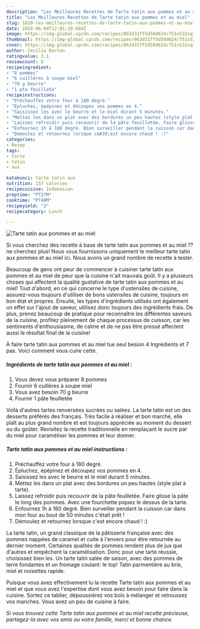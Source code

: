 ```yaml
---
description: "Les Meilleures Recettes de Tarte tatin aux pommes et au miel"
title: "Les Meilleures Recettes de Tarte tatin aux pommes et au miel"
slug: 1010-les-meilleures-recettes-de-tarte-tatin-aux-pommes-et-au-miel
date: 2020-06-04T12:01:19.604Z
image: https://img-global.cpcdn.com/recipes/063d31ff5d50d624/751x532cq70/tarte-tatin-aux-pommes-et-au-miel-photo-principale-de-la-recette.jpg
thumbnail: https://img-global.cpcdn.com/recipes/063d31ff5d50d624/751x532cq70/tarte-tatin-aux-pommes-et-au-miel-photo-principale-de-la-recette.jpg
cover: https://img-global.cpcdn.com/recipes/063d31ff5d50d624/751x532cq70/tarte-tatin-aux-pommes-et-au-miel-photo-principale-de-la-recette.jpg
author: Cecilia Barton
ratingvalue: 3.1
reviewcount: 8
recipeingredient:
- "8 pommes"
- "6 cuillères à soupe miel"
- "70 g beurre"
- "1 pte feuillete"
recipeinstructions:
- "Préchauffez votre four à 180 degré."
- "Épluchez, épépinez et découpez vos pommes en 4."
- "Saisissez les avec le beurre et le miel durant 5 minutes."
- "Mettez les dans un plat avec des bordures un peu hautes (style plat à tarte)."
- "Laissez refroidir puis recouvrir de la pâte feuilletée. Faire glisse la pâte le long des pommes. Avec une fourchette piquez le dessus de la tarte."
- "Enfournez 1h à 180 degré. Bien surveiller pendant la cuisson car dans mon four au bout de 50 minutes c&#39;était prêt !"
- "Démoulez et retournez lorsque c&#39;est encore chaud ! :)"
categories:
- Resep
tags:
- tarte
- tatin
- aux

katakunci: tarte tatin aux 
nutrition: 157 calories
recipecuisine: Indonesian
preptime: "PT27M"
cooktime: "PT40M"
recipeyield: "3"
recipecategory: Lunch

---
```



![Tarte tatin aux pommes et au miel](https://img-global.cpcdn.com/recipes/063d31ff5d50d624/751x532cq70/tarte-tatin-aux-pommes-et-au-miel-photo-principale-de-la-recette.jpg)

Si vous cherchez des recette à base de tarte tatin aux pommes et au miel ?? ne cherchez plus! Nous vous fournissons uniquement le meilleur tarte tatin aux pommes et au miel ici. Nous avons un grand nombre de recette à tester.

Beaucoup de gens ont peur de commencer à cuisiner tarte tatin aux pommes et au miel de peur que la cuisine n'ait mauvais goût. Il y a plusieurs choses qui affectent la qualité gustative de tarte tatin aux pommes et au miel! Tout d'abord, en ce qui concerne le type d'ustensiles de cuisine, assurez-vous toujours d'utiliser de bons ustensiles de cuisine, toujours en bon état et propres. Ensuite, les types d'ingrédients utilisés ont également un effet sur l'ajout de saveur, utilisez donc toujours des ingrédients frais. De plus, prenez beaucoup de pratique pour reconnaître les différentes saveurs de la cuisine, profitez pleinement de chaque processus de cuisson, car les sentiments d'enthousiasme, de calme et de ne pas être pressé affectent aussi le résultat final de la cuisine!

<!--inarticleads1-->

À faire tarte tatin aux pommes et au miel tue seul besion 4 Ingrédients et 7 pas. Voici comment vous cuire cette.

##### Ingrédients de tarte tatin aux pommes et au miel :

1. Vous devez vous préparer 8 pommes
1. Fournir 6 cuillères à soupe miel
1. Vous avez besoin 70 g beurre
1. Fournir 1 pâte feuilletée


Voilà d&#39;autres tartes renversées sucrées ou salées. La tarte tatin est un des desserts préférés des français. Très facile à réaliser et bon marché, elle plaît au plus grand nombre et est toujours appréciée au moment du dessert ou du goûter. Revisitez la recette traditionnelle en remplaçant le sucre par du miel pour caraméliser les pommes et leur donner. 

<!--inarticleads2-->

##### Tarte tatin aux pommes et au miel instructions :

1. Préchauffez votre four à 180 degré.
1. Épluchez, épépinez et découpez vos pommes en 4.
1. Saisissez les avec le beurre et le miel durant 5 minutes.
1. Mettez les dans un plat avec des bordures un peu hautes (style plat à tarte).
1. Laissez refroidir puis recouvrir de la pâte feuilletée. Faire glisse la pâte le long des pommes. Avec une fourchette piquez le dessus de la tarte.
1. Enfournez 1h à 180 degré. Bien surveiller pendant la cuisson car dans mon four au bout de 50 minutes c&#39;était prêt !
1. Démoulez et retournez lorsque c&#39;est encore chaud ! :)


La tarte tatin, un grand classique de la pâtisserie française avec des pommes nappées de caramel et cuite à l&#39;envers pour être retournée au dernier moment. Certaines qualités de pommes rendent plus de jus que d&#39;autres et empêchent la caramélisation. Donc pour une tarte réussie, choisissez bien les. Un tarte tatin salée de saison, avec des pommes de terre fondantes et un fromage coulant: le top! Tatin parmentière au brie, miel et noisettes rapide. 

<!--inarticleads1-->

<p>
Puisque vous avez effectivement lu la recette Tarte tatin aux pommes et au miel et que vous avez l'expertise dont vous avez besoin pour faire dans la cuisine. Sortez ce tablier, dépoussiérez vos bols à mélanger et retroussez vos manches. Vous avez un peu de cuisine à faire.
</p>

<p>
<i>Si vous trouvez cette Tarte tatin aux pommes et au miel recette précieuse, partagez-la avec vos amis ou votre famille, merci et bonne chance.</i>
</p>

